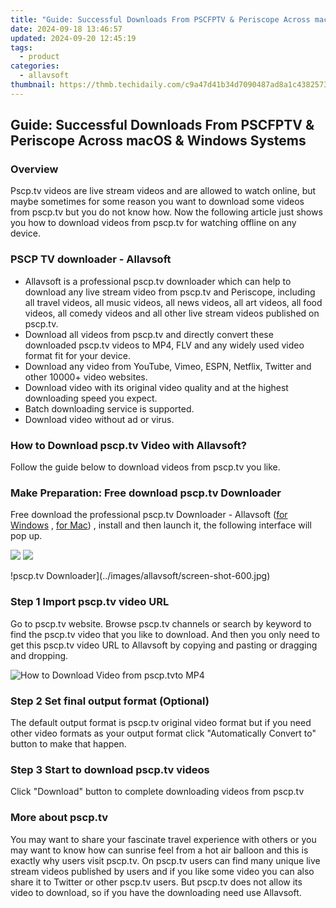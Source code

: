 ```yaml
---
title: "Guide: Successful Downloads From PSCFPTV & Periscope Across macOS & Windows Systems"
date: 2024-09-18 13:46:57
updated: 2024-09-20 12:45:19
tags:
  - product
categories:
  - allavsoft
thumbnail: https://thmb.techidaily.com/c9a47d41b34d7090487ad8a1c43825738349119fb1ee83a9d9a5c2d8f590e22f.jpg
---
```


## Guide: Successful Downloads From PSCFPTV & Periscope Across macOS & Windows Systems

### Overview

Pscp.tv videos are live stream videos and are allowed to watch online, but maybe sometimes for some reason you want to download some videos from pscp.tv but you do not know how. Now the following article just shows you how to download videos from pscp.tv for watching offline on any device.

### PSCP TV downloader - Allavsoft

* Allavsoft is a professional pscp.tv downloader which can help to download any live stream video from pscp.tv and Periscope, including all travel videos, all music videos, all news videos, all art videos, all food videos, all comedy videos and all other live stream videos published on pscp.tv.
* Download all videos from pscp.tv and directly convert these downloaded pscp.tv videos to MP4, FLV and any widely used video format fit for your device.
* Download any video from YouTube, Vimeo, ESPN, Netflix, Twitter and other 10000+ video websites.
* Download video with its original video quality and at the highest downloading speed you expect.
* Batch downloading service is supported.
* Download video without ad or virus.

### How to Download pscp.tv Video with Allavsoft?

Follow the guide below to download videos from pscp.tv you like.

### Make Preparation: Free download pscp.tv Downloader

Free download the professional pscp.tv Downloader - Allavsoft ([for Windows](https://tools.techidaily.com/allavsoft/products/) , [for Mac](https://tools.techidaily.com/allavsoft/products/)) , install and then launch it, the following interface will pop up.

[![](https://www.allavsoft.com/how-to/../images/how-to/free-download-win.jpg)](https://tools.techidaily.com/allavsoft/products/) [![](https://www.allavsoft.com/how-to/../images/how-to/free-download-mac.jpg)](https://tools.techidaily.com/allavsoft/products/)

!pscp.tv Downloader\](../images/allavsoft/screen-shot-600.jpg)

### Step 1 Import pscp.tv video URL

Go to pscp.tv website. Browse pscp.tv channels or search by keyword to find the pscp.tv video that you like to download. And then you only need to get this pscp.tv video URL to Allavsoft by copying and pasting or dragging and dropping.

![How to Download Video from pscp.tvto MP4](https://www.allavsoft.com/how-to/../images/how-to/download-rtmp-video/download-rtmp-video.jpg)

### Step 2 Set final output format (Optional)

The default output format is pscp.tv original video format but if you need other video formats as your output format click "Automatically Convert to" button to make that happen.

### Step 3 Start to download pscp.tv videos

Click "Download" button to complete downloading videos from pscp.tv

### More about pscp.tv

You may want to share your fascinate travel experience with others or you may want to know how can sunrise feel from a hot air balloon and this is exactly why users visit pscp.tv. On pscp.tv users can find many unique live stream videos published by users and if you like some video you can also share it to Twitter or other pscp.tv users. But pscp.tv does not allow its video to download, so if you have the downloading need use Allavsoft.

<ins class="adsbygoogle"
     style="display:block"
     data-ad-format="autorelaxed"
     data-ad-client="ca-pub-7571918770474297"
     data-ad-slot="1223367746"></ins>



<ins class="adsbygoogle"
     style="display:block"
     data-ad-client="ca-pub-7571918770474297"
     data-ad-slot="8358498916"
     data-ad-format="auto"
     data-full-width-responsive="true"></ins>
